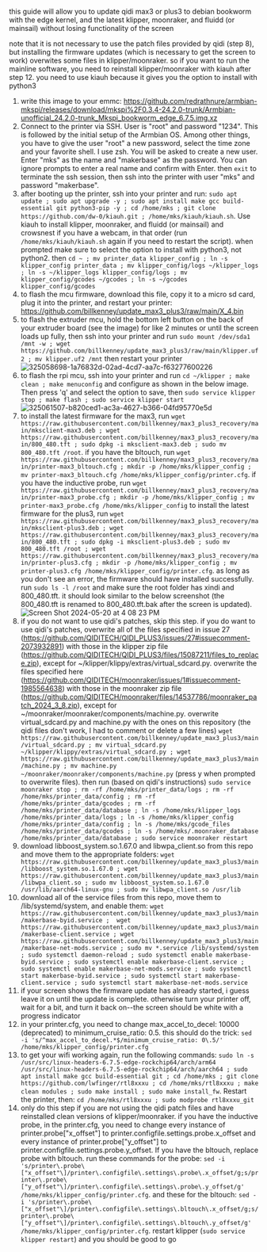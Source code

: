 this guide will allow you to update qidi max3 or plus3 to debian bookworm with the edge kernel, and the latest klipper, moonraker, and fluidd (or mainsail) without losing functionality of the screen

note that it is not necessary to use the patch files provided by qidi (step 8), but installing the firmware updates (which is necessary to get the screen to work) overwites some files in klipper/moonraker. so if you want to run the mainline software, you need to reinstall klipper/moonraker with kiauh after step 12. you need to use kiauh because it gives you the option to install with python3

1. write this image to your emmc: https://github.com/redrathnure/armbian-mkspi/releases/download/mkspi%2F0.3.4-24.2.0-trunk/Armbian-unofficial_24.2.0-trunk_Mkspi_bookworm_edge_6.7.5.img.xz
2. Connect to the printer via SSH. User is "root" and password "1234". This is followed by the initial setup of the Armbian OS. Among other things, you have to give the user "root" a new password, select the time zone and your favorite shell. I use zsh. You will be asked to create a new user. Enter "mks" as the name and "makerbase" as the password. You can ignore prompts to enter a real name and confirm with Enter. then `exit` to terminate the ssh session, then ssh into the printer with user "mks" and password "makerbase".
3. after booting up the printer, ssh into your printer and run: `sudo apt update ; sudo apt upgrade -y ; sudo apt install make gcc build-essential git python3-pip -y ; cd /home/mks ; git clone https://github.com/dw-0/kiauh.git ; /home/mks/kiauh/kiauh.sh`. Use kiauh to install klipper, moonraker, and fluidd (or mainsail) and crowsnest if you have a webcam, in that order (run `/home/mks/kiauh/kiauh.sh` again if you need to restart the script). when prompted make sure to select the option to install with python3, not python2. then `cd ~ ; mv printer_data klipper_config ; ln -s klipper_config printer_data ; mv klipper_config/logs ~/klipper_logs ; ln -s ~/klipper_logs klipper_config/logs ; mv klipper_config/gcodes ~/gcodes ; ln -s ~/gcodes klipper_config/gcodes`
4. to flash the mcu firmware, download this file, copy it to a micro sd card, plug it into the printer, and restart your printer: https://github.com/billkenney/update_max3_plus3/raw/main/X_4.bin
5. to flash the extruder mcu, hold the bottom left button on the back of your extruder board (see the image) for like 2 minutes or until the screen loads up fully, then ssh into your printer and run `sudo mount /dev/sda1 /mnt -w ; wget https://github.com/billkenney/update_max3_plus3/raw/main/klipper.uf2 ; mv klipper.uf2 /mnt` then restart your printer
![325058698-1a76832d-02ad-4cd7-aa7c-f63277600226](https://github.com/billkenney/update_max3_plus3/assets/30010560/46a879b1-d77c-468d-b7ab-371fcdcf8673)
6. to flash the rpi mcu, ssh into your printer and run `cd ~/klipper ; make clean ; make menuconfig` and configure as shown in the below image. Then press 'q' and select the option to save, then `sudo service klipper stop ; make flash ; sudo service klipper start`
![325061507-b820ced1-ac3a-4627-b366-04fd95770e5d](https://github.com/billkenney/update_max3_plus3/assets/30010560/de954ba9-a158-42d0-b564-d3a71169f4bc)
7. to install the latest firmware for the max3, run `wget https://raw.githubusercontent.com/billkenney/max3_plus3_recovery/main/mksclient-max3.deb ; wget https://raw.githubusercontent.com/billkenney/max3_plus3_recovery/main/800_480.tft ; sudo dpkg -i mksclient-max3.deb ; sudo mv 800_480.tft /root`. if you have the bltouch, run `wget https://raw.githubusercontent.com/billkenney/max3_plus3_recovery/main/printer-max3_bltouch.cfg ; mkdir -p /home/mks/klipper_config ; mv printer-max3_bltouch.cfg /home/mks/klipper_config/printer.cfg`. if you have the inductive probe, run `wget https://raw.githubusercontent.com/billkenney/max3_plus3_recovery/main/printer-max3_probe.cfg ; mkdir -p /home/mks/klipper_config ; mv printer-max3_probe.cfg /home/mks/klipper_config` to install the latest firmware for the plus3, run `wget https://raw.githubusercontent.com/billkenney/max3_plus3_recovery/main/mksclient-plus3.deb ; wget https://raw.githubusercontent.com/billkenney/max3_plus3_recovery/main/800_480.tft ; sudo dpkg -i mksclient-plus3.deb ; sudo mv 800_480.tft /root ; wget https://raw.githubusercontent.com/billkenney/max3_plus3_recovery/main/printer-plus3.cfg ; mkdir -p /home/mks/klipper_config ; mv printer-plus3.cfg /home/mks/klipper_config/printer.cfg`. as long as you don't see an error, the firmware should have installed successfully. run `sudo ls -l /root` and make sure the root folder has xindi and 800_480.tft. it should look similar to the below screenshot (the 800_480.tft is renamed to 800_480.tft.bak after the screen is updated). ![Screen Shot 2024-05-20 at 4 08 23 PM](https://github.com/billkenney/update_max3_plus3/assets/30010560/f67a8169-6591-4d3c-b43e-221a1dca0a4c)
8. if you do not want to use qidi's patches, skip this step. if you do want to use qidi's patches, overwrite all of the files specified in issue 27 (https://github.com/QIDITECH/QIDI_PLUS3/issues/27#issuecomment-2073932891) with those in the klipper zip file (https://github.com/QIDITECH/QIDI_PLUS3/files/15087211/files_to_replace.zip), except for ~/klipper/klippy/extras/virtual_sdcard.py. overwrite the files specified here (https://github.com/QIDITECH/moonraker/issues/1#issuecomment-1985564638) with those in the moonraker zip file (https://github.com/QIDITECH/moonraker/files/14537786/moonraker_patch_2024_3_8.zip), except for ~/moonraker/moonraker/components/machine.py. overwrite virtual_sdcard.py and machine.py with the ones on this repository (the qidi files don't work, I had to comment or delete a few lines) `wget https://raw.githubusercontent.com/billkenney/update_max3_plus3/main/virtual_sdcard.py ; mv virtual_sdcard.py ~/klipper/klippy/extras/virtual_sdcard.py ; wget https://raw.githubusercontent.com/billkenney/update_max3_plus3/main/machine.py ; mv machine.py ~/moonraker/moonraker/components/machine.py` (press y when prompted to overwrite files). then run (based on qidi's instructions) `sudo service moonraker stop ; rm -rf /home/mks/printer_data/logs ; rm -rf /home/mks/printer_data/config ; rm -rf /home/mks/printer_data/gcodes ; rm -rf /home/mks/printer_data/database ; ln -s /home/mks/klipper_logs /home/mks/printer_data/logs ; ln -s /home/mks/klipper_config /home/mks/printer_data/config ; ln -s /home/mks/gcode_files /home/mks/printer_data/gcodes ; ln -s /home/mks/.moonraker_database /home/mks/printer_data/database ; sudo service moonraker restart`
9. download libboost_system.so.1.67.0 and libwpa_client.so from this repo and move them to the appropriate folders: `wget https://raw.githubusercontent.com/billkenney/update_max3_plus3/main/libboost_system.so.1.67.0 ; wget https://raw.githubusercontent.com/billkenney/update_max3_plus3/main/libwpa_client.so ; sudo mv libboost_system.so.1.67.0 /usr/lib/aarch64-linux-gnu ; sudo mv libwpa_client.so /usr/lib`
10. download all of the service files from this repo, move them to /lib/systemd/system, and enable them: `wget https://raw.githubusercontent.com/billkenney/update_max3_plus3/main/makerbase-byid.service ; 
wget https://raw.githubusercontent.com/billkenney/update_max3_plus3/main/makerbase-client.service ; wget https://raw.githubusercontent.com/billkenney/update_max3_plus3/main/makerbase-net-mods.service ; sudo mv *.service /lib/systemd/system ; sudo systemctl daemon-reload ; sudo systemctl enable makerbase-byid.service ; sudo systemctl enable makerbase-client.service ; sudo systemctl enable makerbase-net-mods.service ; sudo systemctl start makerbase-byid.service ; sudo systemctl start makerbase-client.service ; sudo systemctl start makerbase-net-mods.service`
11. if your screen shows the firmware update has already started, i guess leave it on until the update is complete. otherwise turn your printer off, wait for a bit, and turn it back on--the screen should be white with a progress indicator
12. in your printer.cfg, you need to change max_accel_to_decel: 10000 (deprecated) to minimum_cruise_ratio: 0.5. this should do the trick: `sed -i 's/^max_accel_to_decel.*$/minimum_cruise_ratio: 0\.5/' /home/mks/klipper_config/printer.cfg`
13. to get your wifi working again, run the following commands: `sudo ln -s /usr/src/linux-headers-6.7.5-edge-rockchip64/arch/arm64 /usr/src/linux-headers-6.7.5-edge-rockchip64/arch/aarch64 ; sudo apt install make gcc build-essential git ; cd /home/mks ; git clone https://github.com/lwfinger/rtl8xxxu ; cd /home/mks/rtl8xxxu ; make clean modules ; sudo make install ; sudo make install_fw`. Restart the printer, then: `cd /home/mks/rtl8xxxu ; sudo modprobe rtl8xxxu_git`
14. only do this step if you are not using the qidi patch files and have reinstalled clean versions of klipper/moonraker. if you have the inductive probe, in the printer.cfg, you need to change every instance of printer.probe["x_offset"] to printer.configfile.settings.probe.x_offset and every instance of printer.probe["y_offset"] to printer.configfile.settings.probe.y_offset. If you have the bltouch, replace probe with bltouch. run these commands for the probe: `sed -i 's/printer\.probe\["x_offset"\]/printer\.configfile\.settings\.probe\.x_offset/g;s/printer\.probe\["y_offset"\]/printer\.configfile\.settings\.probe\.y_offset/g' /home/mks/klipper_config/printer.cfg`. and these for the bltouch: `sed -i 's/printer\.probe\["x_offset"\]/printer\.configfile\.settings\.bltouch\.x_offset/g;s/printer\.probe\["y_offset"\]/printer\.configfile\.settings\.bltouch\.y_offset/g' /home/mks/klipper_config/printer.cfg`. restart klipper (`sudo service klipper restart`) and you should be good to go
